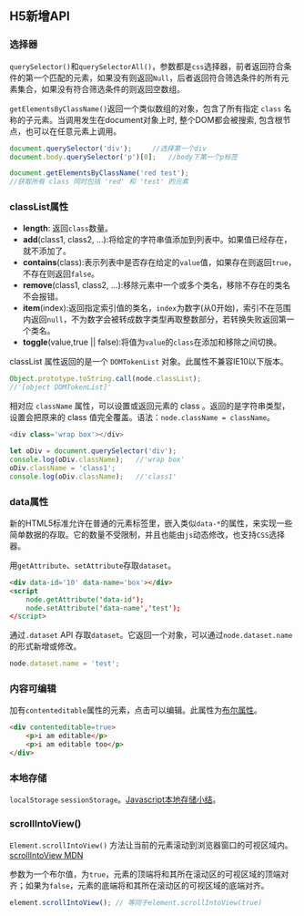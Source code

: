 ## H5新增API

### 选择器

`querySelector()`和`querySelectorAll()`，参数都是`css`选择器，前者返回符合条件的第一个匹配的元素，如果没有则返回`Null`，后者返回符合筛选条件的所有元素集合，如果没有符合筛选条件的则返回空数组。

`getElementsByClassName()`返回一个类似数组的对象，包含了所有指定 `class` 名称的子元素。当调用发生在document对象上时, 整个DOM都会被搜索, 包含根节点，也可以在任意元素上调用。

```javascript
document.querySelector('div');     //选择第一个div
document.body.querySelector('p')[0];   //body下第一个p标签

document.getElementsByClassName('red test');
//获取所有 class 同时包括 'red' 和 'test' 的元素
```

### classList属性

+ **length**: 返回`class`数量。
+ **add**(class1, class2, ...):将给定的字符串值添加到列表中。如果值已经存在，就不添加了。
+ **contains**(class):表示列表中是否存在给定的`value`值，如果存在则返回`true`，不存在则返回`false`。
+ **remove**(class1, class2, ...):移除元素中一个或多个类名，移除不存在的类名不会报错。
+ **item**(index):返回指定索引值的类名，`index`为数字(从0开始)，索引不在范围内返回`null`，不为数字会被转成数字类型再取整数部分，若转换失败返回第一个类名。
+ **toggle**(value,true || false):将值为`value`的`class`在添加和移除之间切换。

classList 属性返回的是一个 `DOMTokenList` 对象。此属性不兼容IE10以下版本。

```js
Object.prototype.toString.call(node.classList);   
//'[object DOMTokenList]'
```

相对应 `className` 属性，可以设置或返回元素的 class 。返回的是字符串类型，设置会把原来的 class 值完全覆盖。语法：`node.className = className`。

```js
<div class='wrap box'></div>

let oDiv = document.querySelector('div');
console.log(oDiv.className);   //'wrap box'
oDiv.className = 'class1';
console.log(oDiv.className);   //'class1'
```

### data属性

新的HTML5标准允许在普通的元素标签里，嵌入类似`data-*`的属性，来实现一些简单数据的存取。它的数量不受限制，并且也能由`js`动态修改，也支持`CSS`选择器。

用`getAttribute`、`setAttribute`存取`dataset`。

```html
<div data-id='10' data-name='box'></div>
<script
	node.getAttribute('data-id');
	node.setAttribute('data-name','test');
</script>
```

通过`.dataset` API 存取`dataset`。它返回一个对象，可以通过`node.dataset.name`的形式新增或修改。

```javascript
node.dataset.name = 'test';
```

### 内容可编辑

加有`contenteditable`属性的元素，点击可以编辑。此属性为[布尔属性](https://github.com/chingchao/web-note/blob/master/js/checked.md#%E5%B8%83%E5%B0%94%E5%B1%9E%E6%80%A7)。

```html
<div contenteditable=true>
    <p>i am editable</p>
    <p>i am editable too</p>
</div>
```

### 本地存储

`localStorage` `sessionStorage`。[Javascript本地存储小结](https://segmentfault.com/a/1190000007506189)。

### scrollIntoView()

`Element.scrollIntoView()` 方法让当前的元素滚动到浏览器窗口的可视区域内。[scrollIntoView MDN](https://developer.mozilla.org/zh-CN/docs/Web/API/Element/scrollIntoView)

参数为一个布尔值，为`true`，元素的顶端将和其所在滚动区的可视区域的顶端对齐；如果为`false`，元素的底端将和其所在滚动区的可视区域的底端对齐。

```js
element.scrollIntoView(); // 等同于element.scrollIntoView(true)
```






